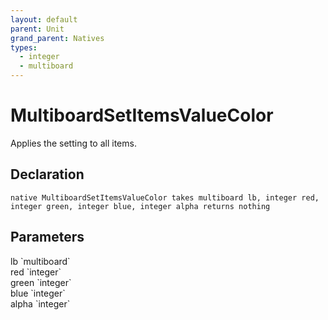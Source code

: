 ```yaml
---
layout: default
parent: Unit
grand_parent: Natives
types:
  - integer
  - multiboard
---
```


# MultiboardSetItemsValueColor
Applies the setting to all items.

## Declaration

```
native MultiboardSetItemsValueColor takes multiboard lb, integer red, integer green, integer blue, integer alpha returns nothing
```

## Parameters
<dl>
  <dt>lb `multiboard`</dt>
  <dd></dd>

  <dt>red `integer`</dt>
  <dd></dd>

  <dt>green `integer`</dt>
  <dd></dd>

  <dt>blue `integer`</dt>
  <dd></dd>

  <dt>alpha `integer`</dt>
  <dd></dd>
</dl>